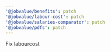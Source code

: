 ```yaml
---
'@jobvalue/benefits': patch
'@jobvalue/labour-cost': patch
'@jobvalue/salaries-comparator': patch
'@jobvalue/pdfs': patch
---
```


Fix labourcost
